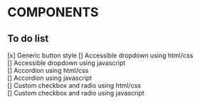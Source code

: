 <h1>COMPONENTS</h1>

<h2>To do list</h2>
[x] Generic button style
[] Accessible dropdown using html/css <br>
[] Accessible dropdown using javascript <br>
[] Accordion using html/css <br>
[] Accordion using javascript <br>
[] Custom checkbox and radio using html/css <br>
[] Custom checkbox and radio using javascript <br>